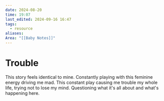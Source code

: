 ```yaml
---
date: 2024-08-20
time: 19:07
last_edited: 2024-09-16 16:47
tags:
  - resource
aliases: 
Area: "[[Baby Notes]]"
---
```

# Trouble
This story feels identical to mine. Constantly playing with this feminine energy driving me mad.
This constant play causing me trouble my whole life, trying not to lose my mind. Questioning what it's all about and what's happening here.
